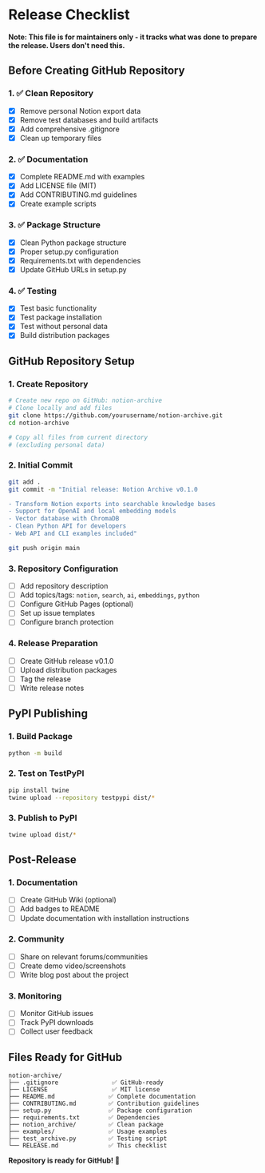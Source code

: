 # Release Checklist

**Note: This file is for maintainers only - it tracks what was done to prepare the release. Users don't need this.**

## Before Creating GitHub Repository

### 1. ✅ Clean Repository
- [x] Remove personal Notion export data
- [x] Remove test databases and build artifacts
- [x] Add comprehensive .gitignore
- [x] Clean up temporary files

### 2. ✅ Documentation
- [x] Complete README.md with examples
- [x] Add LICENSE file (MIT)
- [x] Add CONTRIBUTING.md guidelines
- [x] Create example scripts

### 3. ✅ Package Structure
- [x] Clean Python package structure
- [x] Proper setup.py configuration
- [x] Requirements.txt with dependencies
- [x] Update GitHub URLs in setup.py

### 4. ✅ Testing
- [x] Test basic functionality
- [x] Test package installation
- [x] Test without personal data
- [x] Build distribution packages

## GitHub Repository Setup

### 1. Create Repository
```bash
# Create new repo on GitHub: notion-archive
# Clone locally and add files
git clone https://github.com/yourusername/notion-archive.git
cd notion-archive

# Copy all files from current directory
# (excluding personal data)
```

### 2. Initial Commit
```bash
git add .
git commit -m "Initial release: Notion Archive v0.1.0

- Transform Notion exports into searchable knowledge bases
- Support for OpenAI and local embedding models  
- Vector database with ChromaDB
- Clean Python API for developers
- Web API and CLI examples included"

git push origin main
```

### 3. Repository Configuration
- [ ] Add repository description
- [ ] Add topics/tags: `notion`, `search`, `ai`, `embeddings`, `python`
- [ ] Configure GitHub Pages (optional)
- [ ] Set up issue templates
- [ ] Configure branch protection

### 4. Release Preparation
- [ ] Create GitHub release v0.1.0
- [ ] Upload distribution packages
- [ ] Tag the release
- [ ] Write release notes

## PyPI Publishing

### 1. Build Package
```bash
python -m build
```

### 2. Test on TestPyPI
```bash
pip install twine
twine upload --repository testpypi dist/*
```

### 3. Publish to PyPI
```bash
twine upload dist/*
```

## Post-Release

### 1. Documentation
- [ ] Create GitHub Wiki (optional)
- [ ] Add badges to README
- [ ] Update documentation with installation instructions

### 2. Community
- [ ] Share on relevant forums/communities
- [ ] Create demo video/screenshots
- [ ] Write blog post about the project

### 3. Monitoring
- [ ] Monitor GitHub issues
- [ ] Track PyPI downloads
- [ ] Collect user feedback

## Files Ready for GitHub

```
notion-archive/
├── .gitignore               ✅ GitHub-ready
├── LICENSE                  ✅ MIT license
├── README.md               ✅ Complete documentation  
├── CONTRIBUTING.md         ✅ Contribution guidelines
├── setup.py                ✅ Package configuration
├── requirements.txt        ✅ Dependencies
├── notion_archive/         ✅ Clean package
├── examples/               ✅ Usage examples
├── test_archive.py         ✅ Testing script
└── RELEASE.md              ✅ This checklist
```

**Repository is ready for GitHub! 🚀**